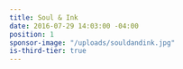 ```yaml
---
title: Soul & Ink
date: 2016-07-29 14:03:00 -04:00
position: 1
sponsor-image: "/uploads/souldandink.jpg"
is-third-tier: true
---
```



